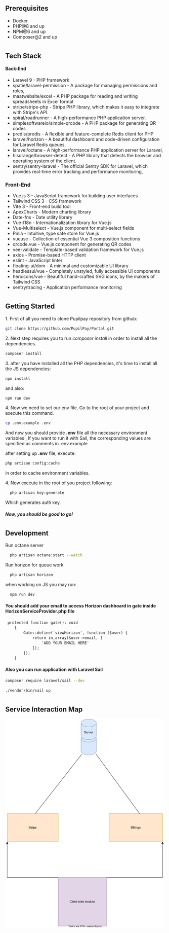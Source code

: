 #

## Prerequisites

- Docker
- PHP@8 and up
- NPM@6 and up
- Composer@2 and up

#

## Tech Stack

#### Back-End

- Laravel 9 - PHP framework
- spatie/laravel-permission - A package for managing permissions and roles,
- maatwebsite/excel - A PHP package for reading and writing spreadsheets in Excel format
- stripe/stripe-php - Stripe PHP library, which makes it easy to integrate with Stripe's API.
- spiral/roadrunner - A high-performance PHP application server.
- simplesoftwareio/simple-qrcode - A PHP package for generating QR codes
- predis/predis - A flexible and feature-complete Redis client for PHP
- laravel/horizon - A beautiful dashboard and code-driven configuration for Laravel Redis queues,
- laravel/octane - A high-performance PHP application server for Laravel,
- hisorange/browser-detect - A PHP library that detects the browser and operating system of the client.
- sentry/sentry-laravel - The official Sentry SDK for Laravel, which provides real-time error tracking and performance monitoring,

### Front-End

- Vue.js 3 - JavaScript framework for building user interfaces
- Tailwind CSS 3 - CSS framework
- Vite 3 - Front-end build tool
- ApexCharts - Modern charting library
- Date-fns - Date utility library
- Vue-I18n - Internationalization library for Vue.js
- Vue-Multiselect - Vue.js component for multi-select fields
- Pinia - Intuitive, type safe store for Vue.js
- vueuse - Collection of essential Vue 3 composition functions
- qrcode.vue - Vue.js component for generating QR codes
- vee-validate - Template-based validation framework for Vue.js
- axios - Promise-based HTTP client
- eslint - JavaScript linter
- floating-ui/dom - A minimal and customizable UI library
- headlessui/vue - Completely unstyled, fully accessible UI components
- heroicons/vue - Beautiful hand-crafted SVG icons, by the makers of Tailwind CSS
- sentry/tracing - Application performance monitoring

#

## Getting Started

1\. First of all you need to clone Pupilpay repository from github:

```sh
git clone https://github.com/PupilPay/Portal.git
```

2\. Next step requires you to run _composer install_ in order to install all the dependencies.

```sh
composer install
```

3\. after you have installed all the PHP dependencies, it's time to install all the JS dependencies:

```sh
npm install
```

and also:

```sh
npm run dev
```

4\. Now we need to set our env file. Go to the root of your project and execute this command.

```sh
cp .env.example .env
```

And now you should provide **.env** file all the necessary environment variables , If you want to run it with Sail, the corresponding values are specified as comments in .env.example

after setting up **.env** file, execute:

```sh
php artisan config:cache
```

in order to cache environment variables.

4\. Now execute in the root of you project following:

```sh
  php artisan key:generate
```

Which generates auth key.

##### Now, you should be good to go!

#

## Development

Run octane server

```sh
  php artisan octane:start --watch
```

Run horizon for queue work

```sh
  php artisan horizon
```

when working on JS you may run:

```sh
  npm run dev
```

#### You should add your email to access Horizon dashboard in gate inside HorizonServiceProvider.php file

```
 protected function gate(): void
    {
        Gate::define('viewHorizon', function ($user) {
            return in_array($user->email, [
                'ADD YOUR EMAIL HERE'
            ]);
        });
    }
```

#### Also you can run application with Laravel Sail

```sh
composer require laravel/sail --dev
```

```sh
./vendor/bin/sail up
```

#

## Service Interaction Map

![Service Integration](./readme/applicationSchema.svg)
<br />

